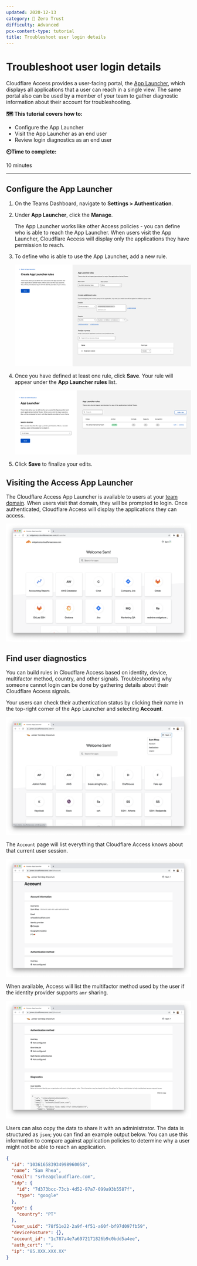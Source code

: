 ```yaml
---
updated: 2020-12-13
category: 🔐 Zero Trust
difficulty: Advanced
pcx-content-type: tutorial
title: Troubleshoot user login details
---
```


# Troubleshoot user login details

Cloudflare Access provides a user-facing portal, the [App Launcher](https://blog.cloudflare.com/announcing-the-cloudflare-access-app-launch/), which displays all applications that a user can reach in a single view. The same portal also can be used by a member of your team to gather diagnostic information about their account for troubleshooting.

**🗺️ This tutorial covers how to:**

- Configure the App Launcher
- Visit the App Launcher as an end user
- Review login diagnostics as an end user

**⏲️Time to complete:**

10 minutes

---

## Configure the App Launcher

1.  On the Teams Dashboard, navigate to **Settings > Authentication**.

2.  Under **App Launcher**, click the **Manage**.

    The App Launcher works like other Access policies - you can define who is able to reach the App Launcher. When users visit the App Launcher, Cloudflare Access will display only the applications they have permission to reach.

3.  To define who is able to use the App Launcher, add a new rule.

    ![Add Rule](../static/zero-trust-security/user-diagnostics/add-new-rule.png)

4.  Once you have defined at least one rule, click **Save**. Your rule will appear under the **App Launcher rules** list.

    ![Add Rule](../static/zero-trust-security/user-diagnostics/app-launcher-rules.png)

5.  Click **Save** to finalize your edits.

## Visiting the Access App Launcher

The Cloudflare Access App Launcher is available to users at your [team domain](/cloudflare-one/glossary/#team-domain). When users visit that domain, they will be prompted to login. Once authenticated, Cloudflare Access will display the applications they can access.

![Add Rule](../static/zero-trust-security/user-diagnostics/app-launcher.png)

## Find user diagnostics

You can build rules in Cloudflare Access based on identity, device, multifactor method, country, and other signals. Troubleshooting why someone cannot login can be done by gathering details about their Cloudflare Access signals.

Your users can check their authentication status by clicking their name in the top-right corner of the App Launcher and selecting **Account**.

![Add Rule](../static/zero-trust-security/user-diagnostics/click-name.png)

The `Account` page will list everything that Cloudflare Access knows about that current user session.

![Add Rule](../static/zero-trust-security/user-diagnostics/above-fold.png)

When available, Access will list the multifactor method used by the user if the identity provider supports `amr` sharing.

![Add Rule](../static/zero-trust-security/user-diagnostics/below-fold.png)

Users can also copy the data to share it with an administrator. The data is structured as `json`; you can find an example output below. You can use this information to compare against application policies to determine why a user might not be able to reach an application.

```json
{
  "id": "103616583934998960058",
  "name": "Sam Rhea",
  "email": "srhea@cloudflare.com",
  "idp": {
    "id": "7d373bcc-73cb-4d52-97a7-099a93b5587f",
    "type": "google"
  },
  "geo": {
    "country": "PT"
  },
  "user_uuid": "78f51e22-2a9f-4f51-a60f-bf97d097fb59",
  "devicePosture": {},
  "account_id": "1c787a4e7a6972171826b9c0bdd5a4ee",
  "auth_cert": "",
  "ip": "85.XXX.XXX.XX"
}
```
